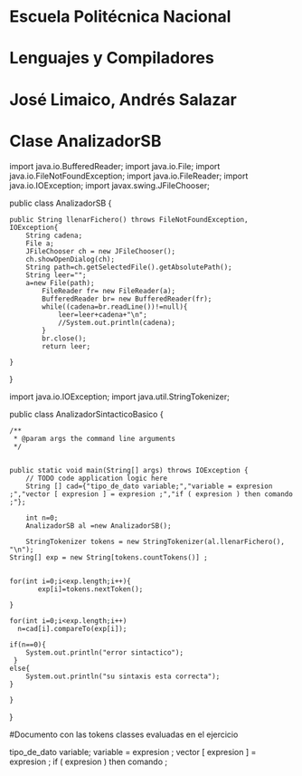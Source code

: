 # Escuela Politécnica Nacional
# Lenguajes y Compiladores

# José Limaico, Andrés Salazar

# Clase AnalizadorSB
import java.io.BufferedReader;
import java.io.File;
import java.io.FileNotFoundException;
import java.io.FileReader;
import java.io.IOException;
import javax.swing.JFileChooser;

public class AnalizadorSB {
    
    public String llenarFichero() throws FileNotFoundException, IOException{
        String cadena;
        File a;
        JFileChooser ch = new JFileChooser();
        ch.showOpenDialog(ch);
        String path=ch.getSelectedFile().getAbsolutePath();
        String leer="";
        a=new File(path);
            FileReader fr= new FileReader(a);
            BufferedReader br= new BufferedReader(fr);
            while((cadena=br.readLine())!=null){
                leer=leer+cadena+"\n";
                //System.out.println(cadena);
            }
            br.close();
            return leer;
        
    }
    
}



import java.io.IOException;
import java.util.StringTokenizer;




public class AnalizadorSintacticoBasico {

    /**
     * @param args the command line arguments
     */
    
    
    public static void main(String[] args) throws IOException {
        // TODO code application logic here
        String [] cad={"tipo_de_dato variable;","variable = expresion ;","vector [ expresion ] = expresion ;","if ( expresion ) then comando ;"}; 
        
        int n=0;
        AnalizadorSB al =new AnalizadorSB();
        
        StringTokenizer tokens = new StringTokenizer(al.llenarFichero(), "\n");
    String[] exp = new String[tokens.countTokens()] ;
        
    
    for(int i=0;i<exp.length;i++){
           exp[i]=tokens.nextToken();
          
    }
    
    for(int i=0;i<exp.length;i++)
      n=cad[i].compareTo(exp[i]);
     
    if(n==0){
        System.out.println("error sintactico");   
     }
    else{
        System.out.println("su sintaxis esta correcta");
    }
        
    }
}

#Documento con las tokens classes evaluadas en el ejercicio

tipo_de_dato variable;
variable = expresion ;
vector [ expresion ] = expresion ;
if ( expresion ) then comando ;

